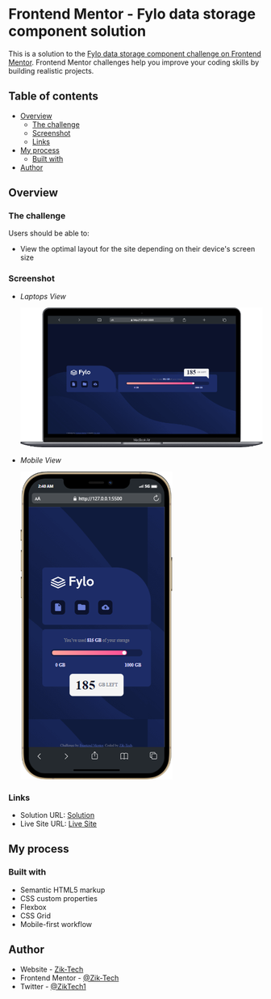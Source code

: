 # Frontend Mentor - Fylo data storage component solution

This is a solution to the [Fylo data storage component challenge on Frontend Mentor](https://www.frontendmentor.io/challenges/fylo-data-storage-component-1dZPRbV5n). Frontend Mentor challenges help you improve your coding skills by building realistic projects. 

## Table of contents

- [Overview](#overview)
  - [The challenge](#the-challenge)
  - [Screenshot](#screenshot)
  - [Links](#links)
- [My process](#my-process)
  - [Built with](#built-with)
- [Author](#author)


## Overview

### The challenge

Users should be able to:

- View the optimal layout for the site depending on their device's screen size

### Screenshot

- *Laptops View*

  ![](./Device-View/Laptop.png)

- *Mobile View*

  ![](./Device-View/mobile.png)

### Links

- Solution URL: [Solution](https://github.com/Zik-Tech/Fylo-data-storage-component)
- Live Site URL: [Live Site](https://zik-tech.github.io/Fylo-data-storage-component/)

## My process

### Built with

- Semantic HTML5 markup
- CSS custom properties
- Flexbox
- CSS Grid
- Mobile-first workflow

## Author

- Website - [Zik-Tech](https://www.github.com/Zik-Tech)
- Frontend Mentor - [@Zik-Tech](https://www.frontendmentor.io/profile/Zik-Tech)
- Twitter - [@ZikTech1](https://www.twitter.com/ZikTech1)
